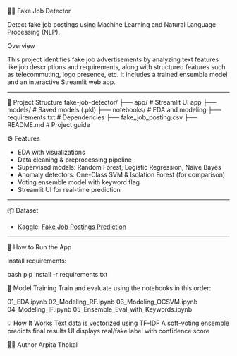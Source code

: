 🕵️‍♀️ Fake Job Detector

Detect fake job postings using Machine Learning and Natural Language Processing (NLP).

Overview

This project identifies fake job advertisements by analyzing text features like job descriptions and requirements, along with structured features such as telecommuting, logo presence, etc. It includes a trained ensemble model and an interactive Streamlit web app.

---

📁 Project Structure
fake-job-detector/
├── app/ # Streamlit UI app
├── models/ # Saved models (.pkl)
├── notebooks/ # EDA and modeling
├── requirements.txt # Dependencies
├── fake_job_posting.csv
├── README.md # Project guide

⚙️ Features

- EDA with visualizations
- Data cleaning & preprocessing pipeline
- Supervised models: Random Forest, Logistic Regression, Naive Bayes
- Anomaly detectors: One-Class SVM & Isolation Forest (for comparison)
- Voting ensemble model with keyword flag
- Streamlit UI for real-time prediction

---

📦 Dataset

- Kaggle: [Fake Job Postings Prediction](https://www.kaggle.com/datasets/shivamb/real-or-fake-fake-jobposting-prediction)

---

🚀 How to Run the App

Install requirements:

bash
pip install -r requirements.txt 

🧠 Model Training
Train and evaluate using the notebooks in this order:

01_EDA.ipynb
02_Modeling_RF.ipynb
03_Modeling_OCSVM.ipynb
04_Modeling_IF.ipynb
05_Ensemble_Eval_with_Keywords.ipynb

💡 How It Works
Text data is vectorized using TF-IDF
A soft-voting ensemble predicts final results
UI displays real/fake label with confidence score

👩‍💻 Author
Arpita Thokal
